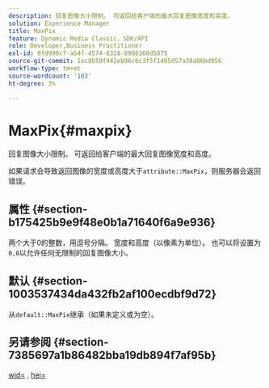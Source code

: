 ```yaml
---
description: 回复图像大小限制。 可返回给客户端的最大回复图像宽度和高度。
solution: Experience Manager
title: MaxPix
feature: Dynamic Media Classic，SDK/API
role: Developer,Business Practitioner
exl-id: 0fd990cf-a54f-4574-8328-8988368d5875
source-git-commit: 1ec8b59f442eb96c6c3f5f1405d57a38a86bd056
workflow-type: tm+mt
source-wordcount: '103'
ht-degree: 3%

---
```


# MaxPix{#maxpix}

回复图像大小限制。 可返回给客户端的最大回复图像宽度和高度。

如果请求会导致返回图像的宽度或高度大于`attribute::MaxPix`，则服务器会返回错误。

## 属性 {#section-b175425b9e9f48e0b1a71640f6a9e936}

两个大于0的整数，用逗号分隔。 宽度和高度（以像素为单位）。 也可以将设置为`0,0`以允许任何无限制的回复图像大小。

## 默认 {#section-1003537434da432fb2af100ecdbf9d72}

从`default::MaxPix`继承（如果未定义或为空）。

## 另请参阅 {#section-7385697a1b86482bba19db894f7af95b}

[wid=](../../../../../is-api/http-ref/image-serving-api-ref/c-http-protocol-reference/c-command-reference/r-is-http-wid.md#reference-bfeadcb67bf4485f851eb21345527e47) ,  [hei=](../../../../../is-api/http-ref/image-serving-api-ref/c-http-protocol-reference/c-command-reference/r-is-http-hei.md#reference-6d6f556ccc0e4b98a815e8a5c1944a96)
